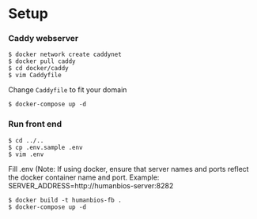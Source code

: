 # Setup

### Caddy webserver
```
$ docker network create caddynet 
$ docker pull caddy
$ cd docker/caddy
$ vim Caddyfile
```
Change `Caddyfile` to fit your domain
```
$ docker-compose up -d
```
### Run front end
```
$ cd ../..
$ cp .env.sample .env
$ vim .env
```
Fill .env (Note: If using docker, ensure that server names and ports reflect the docker container name and port. Example: SERVER_ADDRESS=http://humanbios-server:8282  
```
$ docker build -t humanbios-fb . 
$ docker-compose up -d
```

